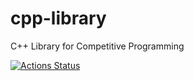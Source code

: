 # cpp-library
C++ Library for Competitive Programming

 [![Actions Status](https://github.com/9tc/cpp-library/workflows/verify/badge.svg)](https://github.com/9tc/cpp-library/actions)
